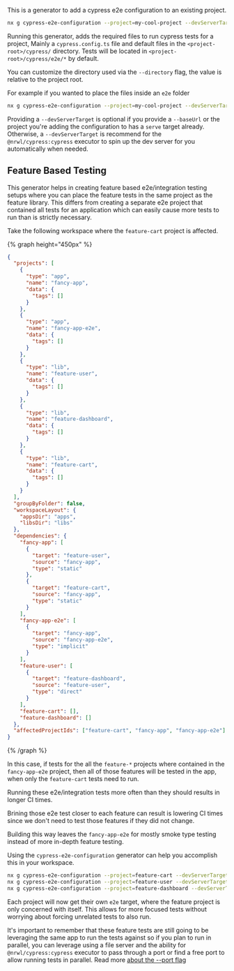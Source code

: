This is a generator to add a cypress e2e configuration to an existing project.

```bash
nx g cypress-e2e-configuration --project=my-cool-project --devServerTarget=some-app:serve
```

Running this generator, adds the required files to run cypress tests for a project,
Mainly a `cypress.config.ts` file and default files in the `<project-root>/cypress/` directory.
Tests will be located in `<project-root>/cypress/e2e/*` by default.

You can customize the directory used via the `--directory` flag, the value is relative to the project root.

For example if you wanted to place the files inside an `e2e` folder

```bash
nx g cypress-e2e-configuration --project=my-cool-project --devServerTarget=some-app:serve --directory=e2e
```

Providing a `--devServerTarget` is optional if you provide a `--baseUrl` or the project you're adding the configuration to has a `serve` target already.
Otherwise, a `--devServerTarget` is recommend for the `@nrwl/cypress:cypress` executor to spin up the dev server for you automatically when needed.

## Feature Based Testing

This generator helps in creating feature based e2e/integration testing setups where you can place the feature tests in the same project as the feature library.
This differs from creating a separate e2e project that contained all tests for an application which can easily cause more tests to run than is strictly necessary.

Take the following workspace where the `feature-cart` project is affected.

{% graph height="450px" %}

```json
{
  "projects": [
    {
      "type": "app",
      "name": "fancy-app",
      "data": {
        "tags": []
      }
    },
    {
      "type": "app",
      "name": "fancy-app-e2e",
      "data": {
        "tags": []
      }
    },
    {
      "type": "lib",
      "name": "feature-user",
      "data": {
        "tags": []
      }
    },
    {
      "type": "lib",
      "name": "feature-dashboard",
      "data": {
        "tags": []
      }
    },
    {
      "type": "lib",
      "name": "feature-cart",
      "data": {
        "tags": []
      }
    }
  ],
  "groupByFolder": false,
  "workspaceLayout": {
    "appsDir": "apps",
    "libsDir": "libs"
  },
  "dependencies": {
    "fancy-app": [
      {
        "target": "feature-user",
        "source": "fancy-app",
        "type": "static"
      },
      {
        "target": "feature-cart",
        "source": "fancy-app",
        "type": "static"
      }
    ],
    "fancy-app-e2e": [
      {
        "target": "fancy-app",
        "source": "fancy-app-e2e",
        "type": "implicit"
      }
    ],
    "feature-user": [
      {
        "target": "feature-dashboard",
        "source": "feature-user",
        "type": "direct"
      }
    ],
    "feature-cart": [],
    "feature-dashboard": []
  },
  "affectedProjectIds": ["feature-cart", "fancy-app", "fancy-app-e2e"]
}
```

{% /graph %}

In this case, if tests for the all the `feature-*` projects where contained in the `fancy-app-e2e` project, then all of those features will be tested in the app, when only the `feature-cart` tests need to run.

Running these e2e/integration tests more often than they should results in longer CI times.

Brining those e2e test closer to each feature can result is lowering CI times since we don't need to test those features if they did not change.

Building this way leaves the `fancy-app-e2e` for mostly smoke type testing instead of more in-depth feature testing.

Using the `cypress-e2e-configuration` generator can help you accomplish this in your workspace.

```bash
nx g cypress-e2e-configuration --project=feature-cart --devServerTarget=fancy-app:serve
nx g cypress-e2e-configuration --project=feature-user --devServerTarget=fancy-app:serve
nx g cypress-e2e-configuration --project=feature-dashboard --devServerTarget=fancy-app:serve
```

Each project will now get their own `e2e` target, where the feature project is only concerned with itself. This allows for more focused tests without worrying about forcing unrelated tests to also run.

It's important to remember that these feature tests are still going to be leveraging the same app to run the tests against so if you plan to run in parallel, you can leverage using a file server and the ability for `@nrwl/cypress:cypress` executor to pass through a port or find a free port to allow running tests in parallel. Read more [about the --port flag](/packages/cypress/executors/cypress#port)
